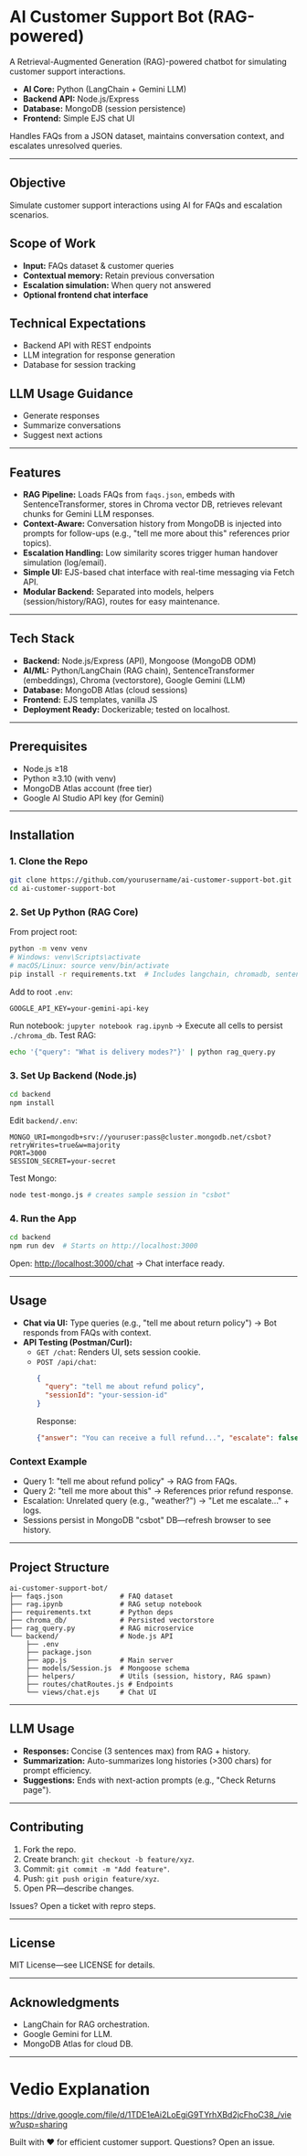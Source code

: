 # AI Customer Support Bot (RAG-powered)

A Retrieval-Augmented Generation (RAG)-powered chatbot for simulating customer support interactions.

- **AI Core:** Python (LangChain + Gemini LLM)
- **Backend API:** Node.js/Express
- **Database:** MongoDB (session persistence)
- **Frontend:** Simple EJS chat UI

Handles FAQs from a JSON dataset, maintains conversation context, and escalates unresolved queries.

---

## Objective
Simulate customer support interactions using AI for FAQs and escalation scenarios.

## Scope of Work
- **Input:** FAQs dataset & customer queries
- **Contextual memory:** Retain previous conversation
- **Escalation simulation:** When query not answered
- **Optional frontend chat interface**

## Technical Expectations
- Backend API with REST endpoints
- LLM integration for response generation
- Database for session tracking

## LLM Usage Guidance
- Generate responses
- Summarize conversations
- Suggest next actions

---

## Features
- **RAG Pipeline:** Loads FAQs from `faqs.json`, embeds with SentenceTransformer, stores in Chroma vector DB, retrieves relevant chunks for Gemini LLM responses.
- **Context-Aware:** Conversation history from MongoDB is injected into prompts for follow-ups (e.g., "tell me more about this" references prior topics).
- **Escalation Handling:** Low similarity scores trigger human handover simulation (log/email).
- **Simple UI:** EJS-based chat interface with real-time messaging via Fetch API.
- **Modular Backend:** Separated into models, helpers (session/history/RAG), routes for easy maintenance.

---

## Tech Stack
- **Backend:** Node.js/Express (API), Mongoose (MongoDB ODM)
- **AI/ML:** Python/LangChain (RAG chain), SentenceTransformer (embeddings), Chroma (vectorstore), Google Gemini (LLM)
- **Database:** MongoDB Atlas (cloud sessions)
- **Frontend:** EJS templates, vanilla JS
- **Deployment Ready:** Dockerizable; tested on localhost.

---

## Prerequisites
- Node.js ≥18
- Python ≥3.10 (with venv)
- MongoDB Atlas account (free tier)
- Google AI Studio API key (for Gemini)

---

## Installation

### 1. Clone the Repo
```bash
git clone https://github.com/yourusername/ai-customer-support-bot.git
cd ai-customer-support-bot
```

### 2. Set Up Python (RAG Core)
From project root:
```bash
python -m venv venv
# Windows: venv\Scripts\activate
# macOS/Linux: source venv/bin/activate
pip install -r requirements.txt  # Includes langchain, chromadb, sentence-transformers, etc.
```
Add to root `.env`:
```
GOOGLE_API_KEY=your-gemini-api-key
```
Run notebook: `jupyter notebook rag.ipynb` → Execute all cells to persist `./chroma_db`.
Test RAG:
```bash
echo '{"query": "What is delivery modes?"}' | python rag_query.py
```

### 3. Set Up Backend (Node.js)
```bash
cd backend
npm install
```
Edit `backend/.env`:
```
MONGO_URI=mongodb+srv://youruser:pass@cluster.mongodb.net/csbot?retryWrites=true&w=majority
PORT=3000
SESSION_SECRET=your-secret
```
Test Mongo:
```bash
node test-mongo.js # creates sample session in "csbot"
```

### 4. Run the App
```bash
cd backend
npm run dev  # Starts on http://localhost:3000
```
Open: [http://localhost:3000/chat](http://localhost:3000/chat) → Chat interface ready.

---

## Usage
- **Chat via UI:** Type queries (e.g., "tell me about return policy") → Bot responds from FAQs with context.
- **API Testing (Postman/Curl):**
  - `GET /chat`: Renders UI, sets session cookie.
  - `POST /api/chat`:
    ```json
    {
      "query": "tell me about refund policy",
      "sessionId": "your-session-id"
    }
    ```
    Response:
    ```json
    {"answer": "You can receive a full refund...", "escalate": false, "suggestion": "..."}
    ```

### Context Example
- Query 1: "tell me about refund policy" → RAG from FAQs.
- Query 2: "tell me more about this" → References prior refund response.
- Escalation: Unrelated query (e.g., "weather?") → "Let me escalate..." + logs.
- Sessions persist in MongoDB "csbot" DB—refresh browser to see history.

---

## Project Structure
```
ai-customer-support-bot/
├── faqs.json              # FAQ dataset
├── rag.ipynb              # RAG setup notebook
├── requirements.txt       # Python deps
├── chroma_db/             # Persisted vectorstore
├── rag_query.py           # RAG microservice
└── backend/               # Node.js API
    ├── .env
    ├── package.json
    ├── app.js             # Main server
    ├── models/Session.js  # Mongoose schema
    ├── helpers/           # Utils (session, history, RAG spawn)
    ├── routes/chatRoutes.js # Endpoints
    └── views/chat.ejs     # Chat UI
```

---

## LLM Usage
- **Responses:** Concise (3 sentences max) from RAG + history.
- **Summarization:** Auto-summarizes long histories (>300 chars) for prompt efficiency.
- **Suggestions:** Ends with next-action prompts (e.g., "Check Returns page").

---

## Contributing
1. Fork the repo.
2. Create branch: `git checkout -b feature/xyz`.
3. Commit: `git commit -m "Add feature"`.
4. Push: `git push origin feature/xyz`.
5. Open PR—describe changes.

Issues? Open a ticket with repro steps.

---

## License
MIT License—see LICENSE for details.

---

## Acknowledgments
- LangChain for RAG orchestration.
- Google Gemini for LLM.
- MongoDB Atlas for cloud DB.

---
# Vedio Explanation
https://drive.google.com/file/d/1TDE1eAi2LoEgiG9TYrhXBd2jcFhoC38_/view?usp=sharing

Built with ❤️ for efficient customer support. Questions? Open an issue.

